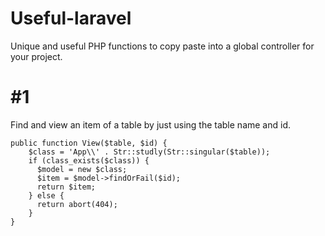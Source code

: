 # Useful-laravel
Unique and useful PHP functions to copy paste into a global controller for your project.

# #1
Find and view an item of a table by just using the table name and id.

```
public function View($table, $id) {
    $class = 'App\\' . Str::studly(Str::singular($table));
    if (class_exists($class)) {
      $model = new $class;
      $item = $model->findOrFail($id);
      return $item;
    } else {  
      return abort(404);
    }
}
 ```
